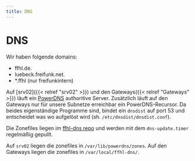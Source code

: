 ```yaml
---
title: DNS
---
```


# DNS
Wir haben folgende domains:
* ffhl.de.
* luebeck.freifunk.net.
* *.ffhl (nur freifunkintern)

Auf [srv02]({{< relref "srv02" >}}) und den Gateways({{< relref "Gateways" >}}) läuft ein [PowerDNS](https://www.powerdns.com/index.html) authoritive Server.
Zusätzlich läuft auf den Gateways nur für unsere Subnetze erreichbar ein PowerDNS-Recursor. Da beides eigenständige Programme sind, bindet ein `dnsdist` auf port 53 und entscheidet was wo aufgelöst wird (sh. `/etc/dnsdist/dnsdist.conf`).

Die Zonefiles liegen im [ffhl-dns repo](https://git.chaotikum.org/freifunk-luebeck/ffhl-dns) und werden mit dem `dns-update.timer` regelmäßig gepullt.

Auf `srv02` liegen die zonefiles in `/var/lib/powerdns/zones`.
Auf den Gateways liegen die zonefiles in `/var/local/ffhl-dns/`.
